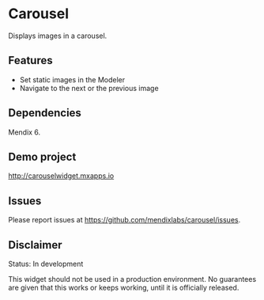 # Carousel
Displays images in a carousel.

## Features
* Set static images in the Modeler
* Navigate to the next or the previous image

## Dependencies
Mendix 6.

## Demo project
http://carouselwidget.mxapps.io

## Issues
Please report issues at https://github.com/mendixlabs/carousel/issues.

## Disclaimer
Status: In development

This widget should not be used in a production environment.
No guarantees are given that this works or keeps working, until it is officially released.
